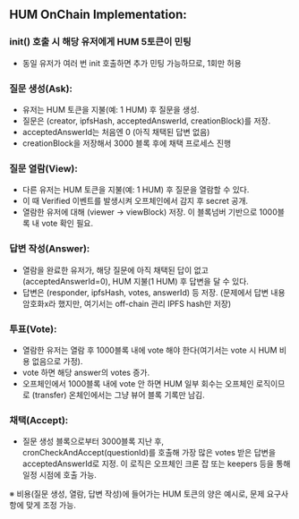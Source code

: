 ## HUM OnChain Implementation:

### init() 호출 시 해당 유저에게 HUM 5토큰이 민팅
- 동일 유저가 여러 번 init 호출하면 추가 민팅 가능하므로, 1회만 허용

### 질문 생성(Ask):
- 유저는 HUM 토큰을 지불(예: 1 HUM) 후 질문을 생성.
- 질문은 (creator, ipfsHash, acceptedAnswerId, creationBlock)를 저장.
- acceptedAnswerId는 처음엔 0 (아직 채택된 답변 없음)
- creationBlock을 저장해서 3000 블록 후에 채택 프로세스 진행

### 질문 열람(View):
- 다른 유저는 HUM 토큰을 지불(예: 1 HUM) 후 질문을 열람할 수 있다. 
- 이 때 Verified 이벤트를 발생시켜 오프체인에서 감지 후 secret 공개. 
- 열람한 유저에 대해 (viewer -> viewBlock) 저장. 이 블록넘버 기반으로 1000블록 내 vote 확인 필요.

### 답변 작성(Answer):
- 열람을 완료한 유저가, 해당 질문에 아직 채택된 답이 없고(acceptedAnswerId=0), HUM 지불(1 HUM) 후 답변을 달 수 있다.
- 답변은 (responder, ipfsHash, votes, answerId) 등 저장. (문제에서 답변 내용 암호화x라 했지만, 여기서는 off-chain 관리 IPFS hash만 저장)

### 투표(Vote):
- 열람한 유저는 열람 후 1000블록 내에 vote 해야 한다(여기서는 vote 시 HUM 비용 없음으로 가정).
- vote 하면 해당 answer의 votes 증가.
- 오프체인에서 1000블록 내에 vote 안 하면 HUM 일부 회수는 오프체인 로직이므로 (transfer) 온체인에서는 그냥 뷰어 블록 기록만 남김.

### 채택(Accept):
- 질문 생성 블록으로부터 3000블록 지난 후, cronCheckAndAccept(questionId)를 호출해 가장 많은 votes 받은 답변을 acceptedAnswerId로 지정. 이 로직은 오프체인 크론 잡 또는 keepers 등을 통해 일정 시점에 호출 가능.

※ 비용(질문 생성, 열람, 답변 작성)에 들어가는 HUM 토큰의 양은 예시로, 문제 요구사항에 맞게 조정 가능.